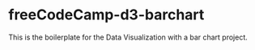 # freeCodeCamp-d3-barchart
This is the boilerplate for the Data Visualization with a bar chart project.
